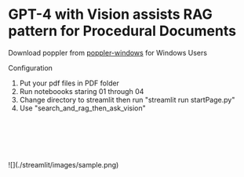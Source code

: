 <h1>GPT-4 with Vision assists RAG pattern for Procedural Documents</h1>

Download poppler from [poppler-windows](https://github.com/oschwartz10612/poppler-windows/releases) for Windows Users

Configuration
1. Put your pdf files in PDF folder
2. Run noteboooks staring 01 through 04
3. Change directory to streamlit then run "streamlit run startPage.py"
4. Use "search_and_rag_then_ask_vision"
<br>
<br>
<br>
<br>
<br>
![](./streamlit/images/sample.png)

